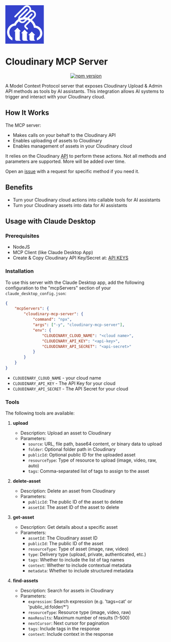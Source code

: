 <img src="https://github.com/yoavniran/cloudinary-mcp-server/blob/main/cld-mcp-server.png?raw=true" width="120" height="120" align="center" />

# Cloudinary MCP Server

<p align="center">
    <a href="https://badge.fury.io/js/cloudinary-mcp-server">
        <img src="https://badge.fury.io/js/cloudinary-mcp-server.svg" alt="npm version" height="20">
    </a>
</p>

A Model Context Protocol server that exposes Cloudinary Upload & Admin API methods as tools by AI assistants. 
This integration allows AI systems to trigger and interact with your Cloudinary cloud.

## How It Works

The MCP server:

-   Makes calls on your behalf to the Cloudinary API
-   Enables uploading of assets to Cloudinary
-   Enables management of assets in your Cloudinary cloud

It relies on the Cloudinary [API](https://cloudinary.com/documentation/admin_api) to perform these actions. Not all methods and parameters are supported. 
More will be added over time. 

Open an [issue](https://github.com/yoavniran/cloudinary-mcp-server/issues) with a request for specific method if you need it.

## Benefits

-   Turn your Cloudinary cloud actions into callable tools for AI assistants
-   Turn your Cloudinary assets into data for AI assistants

## Usage with Claude Desktop

### Prerequisites

-   NodeJS
-   MCP Client (like Claude Desktop App)
-   Create & Copy Cloudinary API Key/Secret at: [API KEYS](https://console.cloudinary.com/settings/api-keys)

### Installation

To use this server with the Claude Desktop app, add the following configuration to the "mcpServers" section of your `claude_desktop_config.json`:

```json
{
    "mcpServers": {
        "cloudinary-mcp-server": {
            "command": "npx",
            "args": ["-y", "cloudinary-mcp-server"],
            "env": {
                "CLOUDINARY_CLOUD_NAME": "<cloud name>",
                "CLOUDINARY_API_KEY": "<api-key>",
                "CLOUDINARY_API_SECRET": "<api-secret>"
            }
        }
    }
}
```

-   `CLOUDINARY_CLOUD_NAME` - your cloud name
-   `CLOUDINARY_API_KEY` - The API Key for your cloud
-   `CLOUDINARY_API_SECRET` - The API Secret for your cloud


### Tools

The following tools are available:

1. **upload**
    - Description: Upload an asset to Cloudinary
    - Parameters:
        - `source`: URL, file path, base64 content, or binary data to upload
        - `folder`: Optional folder path in Cloudinary
        - `publicId`: Optional public ID for the uploaded asset
        - `resourceType`: Type of resource to upload (image, video, raw, auto)
        - `tags`: Comma-separated list of tags to assign to the asset

2. **delete-asset**
    - Description: Delete an asset from Cloudinary
    - Parameters:
        - `publicId`: The public ID of the asset to delete
        - `assetId`: The asset ID of the asset to delete

3. **get-asset**
    - Description: Get details about a specific asset
    - Parameters:
        - `assetId`: The Cloudinary asset ID
        - `publicId`: The public ID of the asset
        - `resourceType`: Type of asset (image, raw, video)
        - `type`: Delivery type (upload, private, authenticated, etc.)
        - `tags`: Whether to include the list of tag names
        - `context`: Whether to include contextual metadata
        - `metadata`: Whether to include structured metadata

4. **find-assets**
    - Description: Search for assets in Cloudinary
    - Parameters:
        - `expression`: Search expression (e.g. 'tags=cat' or 'public_id:folder/*')
        - `resourceType`: Resource type (image, video, raw)
        - `maxResults`: Maximum number of results (1-500)
        - `nextCursor`: Next cursor for pagination
        - `tags`: Include tags in the response
        - `context`: Include context in the response
